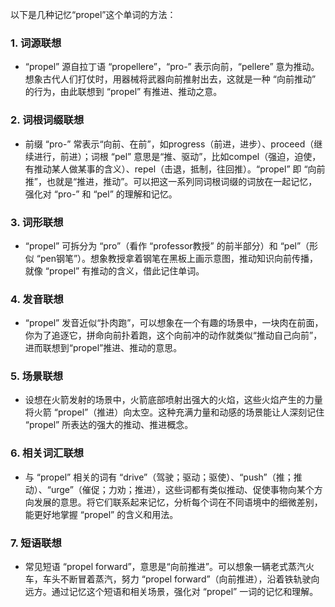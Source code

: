 以下是几种记忆“propel”这个单词的方法：

### 1. 词源联想
 - “propel” 源自拉丁语 “propellere”，“pro-” 表示向前，“pellere” 意为推动。想象古代人们打仗时，用器械将武器向前推射出去，这就是一种 “向前推动” 的行为，由此联想到 “propel” 有推进、推动之意。

### 2. 词根词缀联想
 - 前缀 “pro-” 常表示“向前、在前”，如progress（前进，进步）、proceed（继续进行，前进）；词根 “pel” 意思是“推、驱动”，比如compel（强迫，迫使，有推动某人做某事的含义）、repel（击退，抵制，往回推）。“propel” 即 “向前推”，也就是“推进，推动”。可以把这一系列同词根词缀的词放在一起记忆，强化对 “pro-” 和 “pel” 的理解和记忆。

### 3. 词形联想
 - “propel” 可拆分为 “pro”（看作 “professor教授” 的前半部分）和 “pel”（形似 “pen钢笔”）。想象教授拿着钢笔在黑板上画示意图，推动知识向前传播，就像 “propel” 有推动的含义，借此记住单词。

### 4. 发音联想
 - “propel” 发音近似“扑肉跑”，可以想象在一个有趣的场景中，一块肉在前面，你为了追逐它，拼命向前扑着跑，这个向前冲的动作就类似“推动自己向前”，进而联想到“propel”推进、推动的意思。

### 5. 场景联想
 - 设想在火箭发射的场景中，火箭底部喷射出强大的火焰，这些火焰产生的力量将火箭 “propel”（推进）向太空。这种充满力量和动感的场景能让人深刻记住 “propel” 所表达的强大的推动、推进概念。

### 6. 相关词汇联想
 - 与 “propel” 相关的词有 “drive”（驾驶；驱动；驱使）、“push”（推；推动）、“urge”（催促；力劝；推进），这些词都有类似推动、促使事物向某个方向发展的意思。将它们联系起来记忆，分析每个词在不同语境中的细微差别，能更好地掌握 “propel” 的含义和用法。

### 7. 短语联想
 - 常见短语 “propel forward”，意思是“向前推进”。可以想象一辆老式蒸汽火车，车头不断冒着蒸汽，努力 “propel forward”（向前推进），沿着铁轨驶向远方。通过记忆这个短语和相关场景，强化对 “propel” 一词的记忆和理解。 